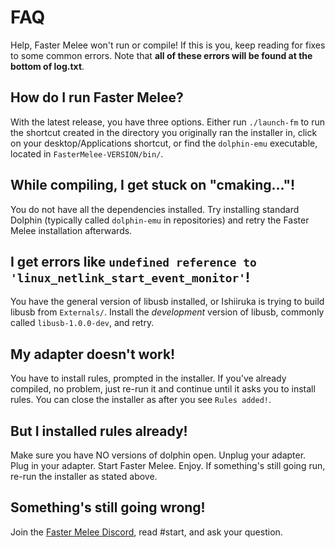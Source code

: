 # FAQ

Help, Faster Melee won't run or compile! If this is you, keep reading for fixes to some common errors. Note that **all of these errors will be found at the bottom of log.txt**.

## How do I run Faster Melee?

With the latest release, you have three options. Either run `./launch-fm` to run the shortcut created in the directory you originally ran the installer in, click on your desktop/Applications shortcut, or find the `dolphin-emu` executable, located in `FasterMelee-VERSION/bin/`.

## While compiling, I get stuck on "cmaking..."!

You do not have all the dependencies installed. Try installing standard Dolphin (typically called `dolphin-emu` in repositories) and retry the Faster Melee installation afterwards.

## I get errors like `undefined reference to 'linux_netlink_start_event_monitor'`!

You have the general version of libusb installed, or Ishiiruka is trying to build libusb from `Externals/`. Install the *development* version of libusb, commonly called `libusb-1.0.0-dev`, and retry.

## My adapter doesn't work!

You have to install rules, prompted in the installer. If you've already compiled, no problem, just re-run it and continue until it asks you to install rules. You can close the installer as after you see `Rules added!`.

## But I installed rules already!

Make sure you have NO versions of dolphin open. Unplug your adapter. Plug in your adapter. Start Faster Melee. Enjoy. If something's still going run, re-run the installer as stated above.

## Something's still going wrong!

Join the [Faster Melee Discord](https://discordapp.com/invite/fastermelee), read \#start, and ask your question.